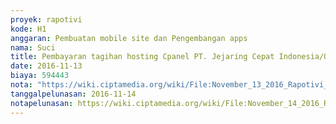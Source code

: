 ```yaml
---
proyek: rapotivi
kode: H1
anggaran: Pembuatan mobile site dan Pengembangan apps
nama: Suci
title: Pembayaran tagihan hosting Cpanel PT. Jejaring Cepat Indonesia/Qwords no invoice 7443
date: 2016-11-13
biaya: 594443
nota: "https://wiki.ciptamedia.org/wiki/File:November_13_2016_Rapotivi_H1_Tagihan_hosting_cpanel_Rapotivi.jpg"
tanggalpelunasan: 2016-11-14
notapelunasan: https://wiki.ciptamedia.org/wiki/File:November_14_2016_Rapotivi_H1_Bukti_bayar_tagihan_hosting_cpanel.jpg
---
```


